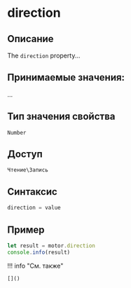 # direction

## Описание
The `direction` property...

## Принимаемые значения:
...

## Тип значения свойства
`Number`

## Доступ
`Чтение\Запись`

## Синтаксис
```javascript
direction = value
```

## Пример
```javascript linenums="1"
let result = motor.direction
console.info(result)
```

!!! info "См. также"

    []()

